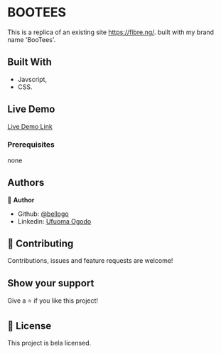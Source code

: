 # BOOTEES

This is a replica of an existing site https://fibre.ng/. built with my brand name 'BooTees'.

## Built With

- Javscript,
- CSS.

## Live Demo

[Live Demo Link](https://bootees.netlify.app/)


### Prerequisites

none

## Authors

👤 **Author**

- Github: [@bellogo](https://github.com/bellogo)
- Linkedin: [Ufuoma Ogodo](https://ng.linkedin.com/in/ufuoma-ogodo)

## 🤝 Contributing

Contributions, issues and feature requests are welcome!

## Show your support

Give a ⭐️ if you like this project!

## 📝 License

This project is bela licensed.